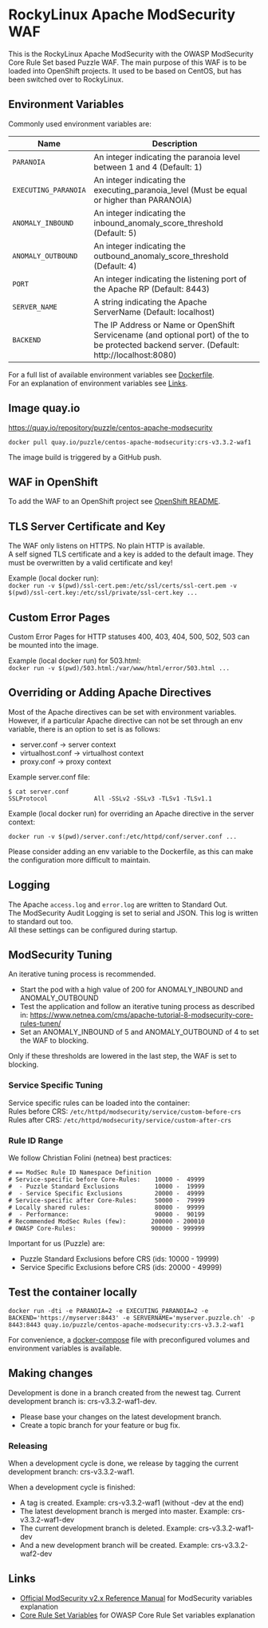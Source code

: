 # RockyLinux Apache ModSecurity WAF

This is the RockyLinux Apache ModSecurity with the OWASP ModSecurity Core Rule Set based Puzzle WAF. 
The main purpose of this WAF is to be loaded into OpenShift projects. It used to be based on CentOS, but has been switched over to RockyLinux.

## Environment Variables

Commonly used environment variables are:  

| Name     | Description|
| -------- | ------------------------------------------------------------------- |
| `PARANOIA` | An integer indicating the paranoia level between 1 and 4 (Default: 1)               |
| `EXECUTING_PARANOIA` | An integer indicating the executing_paranoia_level (Must be equal or higher than PARANOIA) |
| `ANOMALY_INBOUND` | An integer indicating the inbound_anomaly_score_threshold (Default: 5) |
| `ANOMALY_OUTBOUND` | An integer indicating the outbound_anomaly_score_threshold (Default: 4) |
| `PORT` | An integer indicating the listening port of the Apache RP (Default: 8443)               |
| `SERVER_NAME` | A string indicating the Apache ServerName (Default: localhost) |
| `BACKEND` | The IP Address or Name or OpenShift Servicename (and optional port) of the to be protected backend server. (Default: http://localhost:8080) |

For a full list of available environment variables see [Dockerfile](Dockerfile).  
For an explanation of environment variables see [Links](#links).

## Image quay.io

https://quay.io/repository/puzzle/centos-apache-modsecurity

`docker pull quay.io/puzzle/centos-apache-modsecurity:crs-v3.3.2-waf1`

The image build is triggered by a GitHub push.

## WAF in OpenShift

To add the WAF to an OpenShift project see [OpenShift README](openshift/README.md).

## TLS Server Certificate and Key

The WAF only listens on HTTPS. No plain HTTP is available.  
A self signed TLS certificate and a key is added to the default image. They must be overwritten by a valid certificate and key!

Example (local docker run):  
`docker run -v $(pwd)/ssl-cert.pem:/etc/ssl/certs/ssl-cert.pem -v $(pwd)/ssl-cert.key:/etc/ssl/private/ssl-cert.key ...`

## Custom Error Pages

Custom Error Pages for HTTP statuses 400, 403, 404, 500, 502, 503 can be mounted into the image.

Example (local docker run) for 503.html:  
`docker run -v $(pwd)/503.html:/var/www/html/error/503.html ...`

## Overriding or Adding Apache Directives

Most of the Apache directives can be set with environment variables. However, if a particular Apache directive can not be set through an env variable, there is an option to set is as follows:
* server.conf -> server context
* virtualhost.conf -> virtualhost context
* proxy.conf -> proxy context

Example server.conf file:

```
$ cat server.conf
SSLProtocol             All -SSLv2 -SSLv3 -TLSv1 -TLSv1.1
```

Example (local docker run) for overriding an Apache directive in the server context:

`docker run -v $(pwd)/server.conf:/etc/httpd/conf/server.conf ...`

Please consider adding an env variable to the Dockerfile, as this can make the configuration more difficult to maintain.

## Logging

The Apache `access.log` and `error.log` are written to Standard Out.  
The ModSecurity Audit Logging is set to serial and JSON. This log is written to standard out too.  
All these settings can be configured during startup.

## ModSecurity Tuning

An iterative tuning process is recommended.
* Start the pod with a high value of 200 for ANOMALY_INBOUND and ANOMALY_OUTBOUND
* Test the application and follow an iterative tuning process as described in: https://www.netnea.com/cms/apache-tutorial-8-modsecurity-core-rules-tunen/
* Set an ANOMALY_INBOUND of 5 and ANOMALY_OUTBOUND of 4 to set the WAF to blocking.

Only if these thresholds are lowered in the last step, the WAF is set to blocking.

### Service Specific Tuning

Service specific rules can be loaded into the container:  
Rules before CRS: `/etc/httpd/modsecurity/service/custom-before-crs`  
Rules after CRS: `/etc/httpd/modsecurity/service/custom-after-crs`  

### Rule ID Range

We follow Christian Folini (netnea) best practices: 

```
# == ModSec Rule ID Namespace Definition
# Service-specific before Core-Rules:    10000 -  49999
#  - Puzzle Standard Exclusions          10000 -  19999
#  - Service Specific Exclusions         20000 -  49999
# Service-specific after Core-Rules:     50000 -  79999
# Locally shared rules:                  80000 -  99999
#  - Performance:                        90000 -  90199
# Recommended ModSec Rules (few):       200000 - 200010
# OWASP Core-Rules:                     900000 - 999999
```

Important for us (Puzzle) are:

* Puzzle Standard Exclusions before CRS (ids: 10000 - 19999)
* Service Specific Exclusions before CRS (ids: 20000 - 49999)

## Test the container locally

`docker run -dti -e PARANOIA=2 -e EXECUTING_PARANOIA=2 -e BACKEND='https://myserver:8443' -e SERVERNAME='myserver.puzzle.ch' -p 8443:8443 quay.io/puzzle/centos-apache-modsecurity:crs-v3.3.2-waf1`

For convenience, a [docker-compose](./docker-compose.yaml) file with preconfigured volumes and environment variables is available.

## Making changes

Development is done in a branch created from the newest tag. Current development branch is: crs-v3.3.2-waf1-dev.

* Please base your changes on the latest development branch. 
* Create a topic branch for your feature or bug fix.

### Releasing

When a development cycle is done, we release by tagging the current development branch: crs-v3.3.2-waf1.

When a development cycle is finished:
* A tag is created. Example: crs-v3.3.2-waf1 (without -dev at the end)
* The latest development branch is merged into master. Example: crs-v3.3.2-waf1-dev
* The current development branch is deleted. Example: crs-v3.3.2-waf1-dev
* And a new development branch will be created. Example: crs-v3.3.2-waf2-dev

## Links

* [Official ModSecurity v2.x Reference Manual](https://github.com/SpiderLabs/ModSecurity/wiki/Reference-Manual-(v2.x)) for ModSecurity variables explanation
* [Core Rule Set Variables](https://github.com/coreruleset/coreruleset/blob/v3.3.2/crs-setup.conf.example) for OWASP Core Rule Set variables explanation
